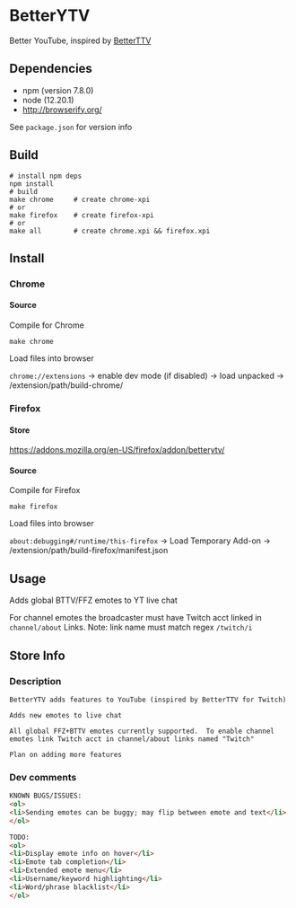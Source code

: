 # BetterYTV

Better YouTube, inspired by [BetterTTV](https://betterttv.com/)

## Dependencies

- npm (version 7.8.0)
- node (12.20.1)
- http://browserify.org/

See `package.json` for version info

## Build

```
# install npm deps
npm install
# build
make chrome     # create chrome-xpi
# or
make firefox    # create firefox-xpi
# or
make all        # create chrome.xpi && firefox.xpi
```

## Install

### Chrome

#### Source

Compile for Chrome

`make chrome`

Load files into browser

`chrome://extensions` -> enable dev mode (if disabled) -> load unpacked -> /extension/path/build-chrome/

### Firefox

#### Store

https://addons.mozilla.org/en-US/firefox/addon/betterytv/

#### Source

Compile for Firefox

`make firefox`

Load files into browser

`about:debugging#/runtime/this-firefox` -> Load Temporary Add-on -> /extension/path/build-firefox/manifest.json

## Usage

Adds global BTTV/FFZ emotes to YT live chat

For channel emotes the broadcaster must have Twitch acct linked in `channel/about` Links.  Note: link name must match regex `/twitch/i`

## Store Info

### Description

```
BetterYTV adds features to YouTube (inspired by BetterTTV for Twitch)

Adds new emotes to live chat

All global FFZ+BTTV emotes currently supported.  To enable channel emotes link Twitch acct in channel/about links named "Twitch"

Plan on adding more features
```

### Dev comments

```html
KNOWN BUGS/ISSUES:
<ol>
<li>Sending emotes can be buggy; may flip between emote and text</li>
</ol>

TODO:
<ol>
<li>Display emote info on hover</li>
<li>Emote tab completion</li>
<li>Extended emote menu</li>
<li>Username/keyword highlighting</li>
<li>Word/phrase blacklist</li>
</ol>
```
